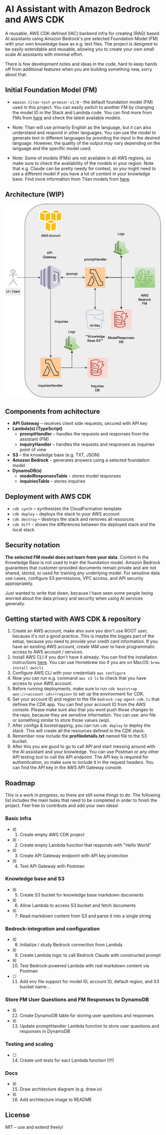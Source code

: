 # AI Assistant with Amazon Bedrock and AWS CDK

A reusable, AWS CDK-defined (IAC) backend infra for creating (RAG) based AI assistants using Amazon Bedrock's pre selected Foundation Model (FM) with your own knowledge base as e.g. text files. The project is designed to be easily extendable and reusable, allowing you to create your own small scale AI assistants with minimal effort.

There is few development notes and ideas in the code, hard to keep hands off from additional features when you are building something new, sorry about that.

## Initial Foundation Model (FM)

- ```amazon.titan-text-premier-v1:0``` - the default foundation model (FM) used in this project. You can easily switch to another FM by changing the model ID in the Stack and Lambda code. You can find more from FMs from [here](https://aws.amazon.com/bedrock/) and check the latest available models.

- Note: Titan will use primarily English as the language, but it can also understand and respond in other languages. You can use the model to generate text in different languages by providing the input in the desired language. However, the quality of the output may vary depending on the language and the specific model used.

- Note: Some of models (FMs) are not available in all AWS regions, so make sure to check the availability of the models in your region. Note that e.g. Claude can be pretty needy for context, so you might need to use a different model if you have a lot of content in your knowledge base. Find more information from Titan models from [here](https://docs.aws.amazon.com/bedrock/latest/userguide/model-parameters-titan.html).

## Architecture (WIP)

![high-level-plans](./docs/idea-bedrock-rag-agent-cdk.jpg)

## Components from achitecture

- **API Gateway** – receives client side requests, secured with API key
- **Lambda(s) (TypeScript)**
  - **promptHandler** – handles the requests and responses from the assistant (FM)
  - **inquiryHandler** – handles the requests and responses as inquiries point of view
- **S3** – the knowledge base (e.g. TXT, JSON)
- **Amazon Bedrock** – generates answers using a selected foundation model
- **DynamoDB(s)**
  - **modelResponsesTable** – stores model responses
  - **inquiriesTable** – stores inquiries

## Deployment with AWS CDK
- ```cdk synth``` – synthesizes the CloudFormation template
- ```cdk deploy``` – deploys the stack to your AWS account
- ```cdk destroy``` – destroys the stack and removes all resources
- ```cdk diff``` – shows the differences between the deployed stack and the local stack

## Security notation

**The selected FM model does not learn from your data.** Content in the Knowledge Base is not used to train the foundation model. Amazon Bedrock guarantees that customer-provided documents remain private and are not shared, stored, or used for training any underlying model. For sensitive data use cases, configure S3 permissions, VPC access, and API security appropriately.

Just wanted to write that down, because I have seen some people being worried about the data privacy and security when using AI services generally.

## Getting started with AWS CDK & repository

1. Create an AWS account, make also sure you don't use ROOT user, because it's not a good practice. This is maybe the bigges part of the setup, because you need to provide your credit card information. If you have an existing AWS account, create IAM user to have programmatic access to AWS account / services.
2. Install AWS CLI if you don't have it already. You can find the installation instructions [here](https://docs.aws.amazon.com/cli/latest/userguide/getting-started-install.html). You can use Homebrew too if you are on MacOS: ```brew install awscli```
3. Configure AWS CLI with your credentials ```aws configure``` 
4. Now you can run e.g. command ```aws s3 ls``` to check that you have access to your AWS account.
5. Before running deployments, make sure to run ```cdk bootstrap aws://<account-id>/<region>``` to set up the environment for CDK.
6. Set your account ID and region to the file ```bedrock-rag-agent-cdk.ts``` that defines the CDK app. You can find your account ID from the AWS console. Please make sure also that you wont push those changes to the repo, because they are sensitive information. You can use .env file or something similar to store those values (wip).
6. After configs & bootstrapping, you can run ```cdk deploy``` to deploy the stack. This will create all the resources defined in the CDK stack.
6. Remember now include the **profiledetails.txt** named file to the S3 bucket.
7. After this you are good to go to call API and start messing around with the AI assistant and your knowledge. You can use Postman or any other API testing tool to call the API endpoint. The API key is required for authentication, so make sure to include it in the request headers. You can find the API key in the AWS API Gateway console.

## Roadmap

This is a work in progress, so there are still some things to do. The following list includes the main tasks that need to be completed in order to finish the project. Feel free to contribute and add your own ideas!

### Basic infra

- [x] 1. Create empty AWS CDK project
- [x] 2. Create empty Lambda function that responds with "Hello World"
- [x] 3. Create API Gateway endpoint with API key protection
- [x] 4. Test API Gateway with Postman

### Knowledge base and S3

- [x] 5. Create S3 bucket for knowledge base markdown documents
- [x] 6. Allow Lambda to access S3 bucket and fetch documents
- [x] 7. Read markdown content from S3 and parse it into a single string

### Bedrock-integration and configuration

- [x] 8. Initialize / study Bedrock connection from Lambda
- [x] 9. Create Lambda logic to call Bedrock Claude with constructed prompt
- [x] 10. Test Bedrock-powered Lambda with real markdown content via Postman
- [ ] 11. Add env file support for model ID, account ID, default region, and S3 bucket name...

### Store FM User Questions and FM Responses to DynamoDB
- [x] 12. Create DynamoDB table for storing user questions and responses
- [x] 13. Update promptHandler Lambda function to store user questions and responses in DynamoDB

### Testing and scaling

- [ ] 14. Create unit tests for eact Lambda function (!!!)

### Docs 

- [x] 15. Draw architecture diagram (e.g. draw.io)
- [x] 16. Add architecture image to README


## License

MIT – use and extend freely!